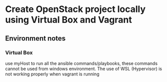# Create OpenStack project locally using Virtual Box and Vagrant
## Environment notes 
### Virtual Box
use myHost to run all the ansible commands/playbooks, these commands cannot be used from windows environment. The use of WSL (Hypervisor) is not working properly when vagrant is running
